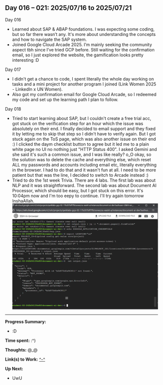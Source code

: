 ## Day 016 – 021: 2025/07/16 to 2025/07/21

Day 016

- Learned about SAP & ABAP foundations. I was expecting some coding, but so far there wasn’t any. It's more about understanding the concepts and how to navigate the SAP system.
- Joined Google Cloud Arcade 2025. I’m mainly seeking the community aspect tbh since I’ve tried GCP before. Still waiting for the confirmation email, so I just explored the website, the gamification looks pretty interesting :D

Day 017

- I didn't get a chance to code, I spent literally the whole day working on tasks and a mini project for another program I joined (Link Women 2025 - LinkedIn x UN Women).
- Also got my confirmation email for Google Cloud Arcade, so I redeemed my code and set up the learning path I plan to follow.

Day 018

- Tried to start learning about SAP, but I couldn't create a free trial acc, got stuck on the verification step for an hour which the issue was absolutely on their end. I finally decided to email support and they fixed it by letting me to skip that step so I didn't have to verify again. But I got stuck again on the ToS page, which was also another issue on their end :) I clicked the daym checklist button to agree but it led me to a plain white page no UI no nothing just "HTTP Status 400". I asked Gemini and she said it's such a common issue, and I was like really? o_O okay, so the solution was to delete the cache and everything else, which reset ALL my passwords and accounts including email etc, literally everything in the browser. I had to do that and it wasn't fun at all. I need to be more patient but that was the line, I decided to switch to Arcade instead :)
- Tried to do the 1st week Trivia. There are 4 labs. The first lab was about NLP and it was straightforward. The second lab was about Document AI Processor, which should be easy, but I got stuck on this error. It's 10:04pm now and I'm too eepy to continue. I'll try again tomorrow InshaAllah. ![alt text](day-018-error.png)

---

**Progress Summary:**

- :D

**Time spent:** :^)

**Thoughts:**
@\_@

**Link(s) to Work:** [^-^]()

**Up Next:**

- UwU
